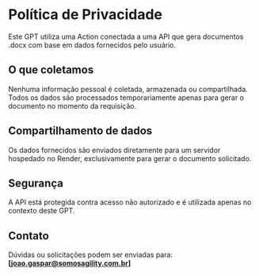 # Política de Privacidade

Este GPT utiliza uma Action conectada a uma API que gera documentos .docx com base em dados fornecidos pelo usuário.

## O que coletamos

Nenhuma informação pessoal é coletada, armazenada ou compartilhada. Todos os dados são processados temporariamente apenas para gerar o documento no momento da requisição.

## Compartilhamento de dados

Os dados fornecidos são enviados diretamente para um servidor hospedado no Render, exclusivamente para gerar o documento solicitado.

## Segurança

A API está protegida contra acesso não autorizado e é utilizada apenas no contexto deste GPT.

## Contato

Dúvidas ou solicitações podem ser enviadas para: **[joao.gaspar@somosagility.com.br]**

